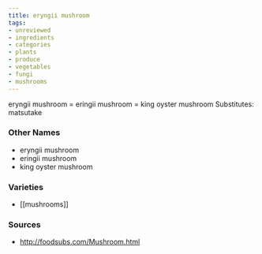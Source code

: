 ```yaml
---
title: eryngii mushroom
tags:
- unreviewed
- ingredients
- categories
- plants
- produce
- vegetables
- fungi
- mushrooms
---
```

eryngii mushroom = eringii mushroom = king oyster mushroom Substitutes: matsutake

### Other Names

* eryngii mushroom
* eringii mushroom
* king oyster mushroom

### Varieties

* [[mushrooms]]

### Sources
* http://foodsubs.com/Mushroom.html
